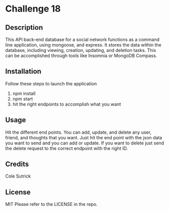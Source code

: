 # Challenge 18



## Description

This API back-end database for a social network functions as a command line application, using mongoose, and express. It stores the  data within the database, including viewing, creation, updating, and deletion tasks. This can be accomplished through tools like Insomnia or MongoDB Compass.

## Installation

Follow these steps to launch the application
1. npm install
2. npm start
3. hit the right endpoints to accomplish what you want

## Usage

Hit the different end points. You can add, update, and delete any user, friend, and thoughts that you want. Just hit the end point with the json data you want to send and you can add or update. If you want to delete just send the delete request to the correct endpoint with the right ID.

## Credits

Cole Sutrick

## License

MIT
Please refer to the LICENSE in the repo.